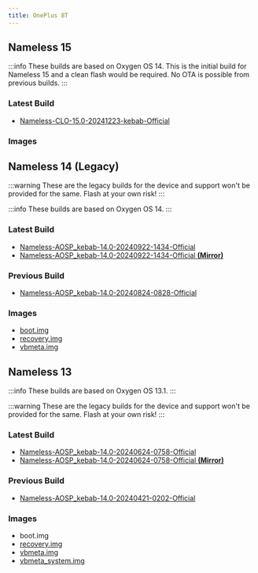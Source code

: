```yaml
---
title: OnePlus 8T
---
```


## Nameless 15

:::info
These builds are based on Oxygen OS 14. This is the initial build for Nameless 15 and a clean flash would be required. No OTA is possible from previous builds.
:::

### Latest Build
- [Nameless-CLO-15.0-20241223-kebab-Official](https://sourceforge.net/projects/nameless-clo/files/kebab/Nameless-CLO-15.0-20241223-kebab-Official.zip/download)

### Images

## Nameless 14 (Legacy)

:::warning
These are the legacy builds for the device and support won't be provided for the same. Flash at your own risk!
:::

:::info
These builds are based on Oxygen OS 14.
:::

### Latest Build
- [Nameless-AOSP_kebab-14.0-20240922-1434-Official ](https://sourceforge.net/projects/nameless-aosp/files/kebab/Nameless-AOSP_kebab-14.0-20240922-1434-Official.zip/download)
- [Nameless-AOSP_kebab-14.0-20240922-1434-Official __(Mirror)__](https://pixeldrain.com/u/zLursx6h)

### Previous Build
- [Nameless-AOSP_kebab-14.0-20240824-0828-Official](https://sourceforge.net/projects/nameless-aosp/files/kebab/Nameless-AOSP_kebab-14.0-20240824-0828-Official.zip/download)

### Images
- [boot.img](https://drive.google.com/file/d/1YZHqAUZWwF0LuXP22PNiX7eUgPdyMH9E/view)
- [recovery.img](https://sourceforge.net/projects/nameless-aosp/files/kebab/imgs_14/recovery.img/download)
- [vbmeta.img](https://sourceforge.net/projects/nameless-aosp/files/kebab/imgs_14/vbmeta.img/download)

## Nameless 13

:::info
These builds are based on Oxygen OS 13.1.
:::

:::warning
These are the legacy builds for the device and support won't be provided for the same. Flash at your own risk!
:::

### Latest Build
- [Nameless-AOSP_kebab-14.0-20240624-0758-Official ](https://sourceforge.net/projects/nameless-aosp/files/kebab/Nameless-AOSP_kebab-14.0-20240624-0758-Official.zip/download)
- [Nameless-AOSP_kebab-14.0-20240624-0758-Official __(Mirror)__](https://drive.google.com/file/d/1mkIcVZb-sKFfwrbqnbT46uqIBzdn6hf0/view)

### Previous Build
- [Nameless-AOSP_kebab-14.0-20240421-0202-Official](https://sourceforge.net/projects/nameless-aosp/files/kebab/Nameless-AOSP_kebab-14.0-20240421-0202-Official.zip/download)

### Images
- boot.img
- [recovery.img](https://sourceforge.net/projects/nameless-aosp/files/kebab/imgs_13/recovery.img/download)
- [vbmeta.img](https://sourceforge.net/projects/nameless-aosp/files/kebab/imgs_13/vbmeta.img/download)
- [vbmeta_system.img](https://sourceforge.net/projects/nameless-aosp/files/kebab/imgs_13/vbmeta_system.img/download)